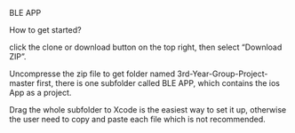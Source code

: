 BLE APP

How to get started?

click the clone or download button on the top right, then select “Download ZIP”. 

Uncompresse the zip file to get folder named 3rd-Year-Group-Project-master first, there is one subfolder called BLE APP, which contains the ios App as a project. 

Drag the whole subfolder to Xcode is the easiest way to set it up, otherwise the user need to copy and paste each file which is not recommended.
